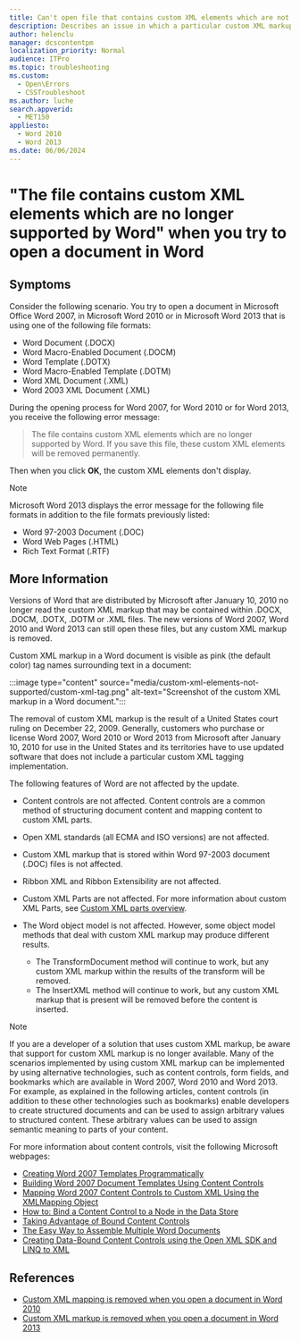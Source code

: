 ```yaml
---
title: Can't open file that contains custom XML elements which are not supported
description: Describes an issue in which a particular custom XML markup implementation is removed in Word 2007, Word 2010 and Word 2013.
author: helenclu
manager: dcscontentpm
localization_priority: Normal
audience: ITPro
ms.topic: troubleshooting
ms.custom: 
  - Open\Errors
  - CSSTroubleshoot
ms.author: luche
search.appverid: 
  - MET150
appliesto: 
  - Word 2010
  - Word 2013
ms.date: 06/06/2024
---
```


# "The file contains custom XML elements which are no longer supported by Word" when you try to open a document in Word

## Symptoms

Consider the following scenario. You try to open a document in Microsoft Office Word 2007, in Microsoft Word 2010 or in Microsoft Word 2013 that is using one of the following file formats:

- Word Document (.DOCX)
- Word Macro-Enabled Document (.DOCM)
- Word Template (.DOTX)
- Word Macro-Enabled Template (.DOTM)
- Word XML Document (.XML)
- Word 2003 XML Document (.XML)

During the opening process for Word 2007, for Word 2010 or for Word 2013, you receive the following error message:

> The file contains custom XML elements which are no longer supported by Word. If you save this file, these custom XML elements will be removed permanently.

Then when you click **OK**, the custom XML elements don't display.

> [!NOTE]
> Microsoft Word 2013 displays the error message for the following file formats in addition to the file formats previously listed:
>
> - Word 97-2003 Document (.DOC)
> - Word Web Pages (.HTML)
> - Rich Text Format (.RTF)

## More Information

Versions of Word that are distributed by Microsoft after January 10, 2010 no longer read the custom XML markup that may be contained within .DOCX, .DOCM, .DOTX, .DOTM or .XML files. The new versions of Word 2007, Word 2010 and Word 2013 can still open these files, but any custom XML markup is removed.

Custom XML markup in a Word document is visible as pink (the default color) tag names surrounding text in a document:

:::image type="content" source="media/custom-xml-elements-not-supported/custom-xml-tag.png" alt-text="Screenshot of the custom XML markup in a Word document.":::

The removal of custom XML markup is the result of a United States court ruling on December 22, 2009. Generally, customers who purchase or license Word 2007, Word 2010 or Word 2013 from Microsoft after January 10, 2010 for use in the United States and its territories have to use updated software that does not include a particular custom XML tagging implementation.

The following features of Word are not affected by the update.

- Content controls are not affected. Content controls are a common method of structuring document content and mapping content to custom XML parts.
- Open XML standards (all ECMA and ISO versions) are not affected.
- Custom XML markup that is stored within Word 97-2003 document (.DOC) files is not affected.
- Ribbon XML and Ribbon Extensibility are not affected.
- Custom XML Parts are not affected. For more information about custom XML Parts, see [Custom XML parts overview](/visualstudio/vsto/custom-xml-parts-overview).
- The Word object model is not affected. However, some object model methods that deal with custom XML markup may produce different results.

  - The TransformDocument method will continue to work, but any custom XML markup within the results of the transform will be removed.
  - The InsertXML method will continue to work, but any custom XML markup that is present will be removed before the content is inserted.

> [!NOTE]
> If you are a developer of a solution that uses custom XML markup, be aware that support for custom XML markup is no longer available. Many of the scenarios implemented by using custom XML markup can be implemented by using alternative technologies, such as content controls, form fields, and bookmarks which are available in Word 2007, Word 2010 and Word 2013. For example, as explained in the following articles, content controls (in addition to these other technologies such as bookmarks) enable developers to create structured documents and can be used to assign arbitrary values to structured content. These arbitrary values can be used to assign semantic meaning to parts of your content.

For more information about content controls, visit the following Microsoft webpages:

- [Creating Word 2007 Templates Programmatically](/previous-versions/office/developer/office-2007/bb266219(v=office.12))
- [Building Word 2007 Document Templates Using Content Controls](/previous-versions/office/developer/office-2007/bb264571(v=office.12))
- [Mapping Word 2007 Content Controls to Custom XML Using the XMLMapping Object](/previous-versions/office/developer/office-2007/bb510135(v=office.12))
- [How to: Bind a Content Control to a Node in the Data Store](/previous-versions/office/developer/office-2007/bb243814(v=office.12))
- [Taking Advantage of Bound Content Controls](/archive/blogs/brian_jones/taking-advantage-of-bound-content-controls)
- [The Easy Way to Assemble Multiple Word Documents](/archive/blogs/brian_jones/the-easy-way-to-assemble-multiple-word-documents)
- [Creating Data-Bound Content Controls using the Open XML SDK and LINQ to XML](/archive/blogs/ericwhite/creating-data-bound-content-controls-using-the-open-xml-sdk-and-linq-to-xml)

## References

- [Custom XML mapping is removed when you open a document in Word 2010](https://support.microsoft.com/help/2445060)
- [Custom XML markup is removed when you open a document in Word 2013](https://support.microsoft.com/help/2761189)
